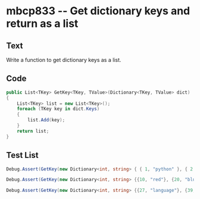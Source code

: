 # mbcp833 -- Get dictionary keys and return as a list

## Text

Write a function to get dictionary keys as a list.

## Code

```csharp
public List<TKey> GetKey<TKey, TValue>(Dictionary<TKey, TValue> dict) 
{ 
    List<TKey> list = new List<TKey>(); 
    foreach (TKey key in dict.Keys) 
    { 
        list.Add(key); 
    } 
    return list; 
}
```

## Test List

```csharp
Debug.Assert(GetKey(new Dictionary<int, string> { { 1, "python" }, { 2, "java" } }).SequenceEqual(new List<int> { 1, 2 }));
```

```csharp
Debug.Assert(GetKey(new Dictionary<int, string> {{10, "red"}, {20, "blue"}, {30, "black"}}).SequenceEqual(new List<int> {10, 20, 30}));
```

```csharp
Debug.Assert(GetKey(new Dictionary<int, string> {{27, "language"}, {39, "java"}, {44, "little"}}).SequenceEqual(new List<int> {27, 39, 44}));
```
